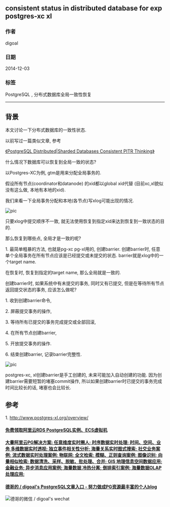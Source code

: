 ## consistent status in distributed database for exp postgres-xc xl  
                                          
### 作者                                             
digoal                                     
                                      
### 日期                                                                                                         
2014-12-03                                   
                                         
### 标签                                      
PostgreSQL , 分布式数据库全局一致性恢复     
                                                                                                            
----                                                                                                      
                                                                                                               
## 背景                                  
本文讨论一下分布式数据库的一致性状态.  
  
以前写过一篇类似文章, 参考  
  
[《PostgreSQL Distributed|Sharded Databases Consistent PITR Thinking》](../201302/20130206_01.md)   
  
什么情况下数据库可以恢复到全局一致的状态?  
  
以Postgres-XC为例, gtm是用来分配全局事务的.   
  
假设所有节点(coordinator和datanode) 的xid都以global xid代替 (目前xc,xl貌似没有这么做, 本地有本地的xid).  
  
我们来看一下全局事务分配和本地(各节点)写xlog可能出现的情况.  
  
![pic](20141203_01_pic_001.png)  
  
只要xlog中提交顺序不一致, 就无法使用恢复到指定xid来达到恢复到一致状态的目的.  
  
那么恢复到哪些点, 全局才是一致的呢?   
  
1\. 最简单粗暴的方法, 也就是pg-xc pg-xl用的, 创建barrier. 创建barrier时, 任意单个全局事务在所有节点应该是已经提交或未提交的状态. barrier就是xlog中的一个target name.   
  
在恢复时, 恢复到指定的target name, 那么全局就是一致的.   
  
创建barrier时, 如果系统中有未提交的事务, 同时又有已提交, 但是在等待所有节点返回提交状态的事务, 应该怎么做呢?  
  
1\. 收到创建barrier命令,   
  
2\. 屏蔽提交事务的操作,   
  
3\. 等待所有已提交的事务完成提交或全部回滚,   
  
4\. 在所有节点创建barrier,   
  
5\. 开放提交事务的操作.  
  
6\. 结束创建barrier, 记录barrier完整性.  
  
![pic](20141203_01_pic_002.png)  
   
postgres-xc, xl创建barrier是手工创建的, 未来可能加入自动创建的功能. 因为创建barrier需要短暂的堵塞commit操作, 所以如果创建barrier时已提交的事务完成时间比较长的话, 堵塞也会比较长.  
  
## 参考  
1\. http://www.postgres-xl.org/overview/  
  
  
  
  
  
  
  
  
  
  
  
  
  
  
  
  
  
  
  
  
  
  
  
  
  
  
  
  
  
  
  
  
  
  
  
  
  
#### [免费领取阿里云RDS PostgreSQL实例、ECS虚拟机](https://www.aliyun.com/database/postgresqlactivity "57258f76c37864c6e6d23383d05714ea")
  
  
#### [大量阿里云PG解决方案: 任意维度实时圈人; 时序数据实时处理; 时间、空间、业务 多维数据实时透视; 独立事件相关性分析; 海量关系实时图式搜索; 社交业务案例; 流式数据实时处理案例; 物联网; 全文检索; 模糊、正则查询案例; 图像识别; 向量相似检索; 数据清洗、采样、脱敏、批处理、合并; GIS 地理信息空间数据应用; 金融业务; 异步消息应用案例; 海量数据 冷热分离; 倒排索引案例; 海量数据OLAP处理应用;](https://yq.aliyun.com/topic/118 "40cff096e9ed7122c512b35d8561d9c8")
  
  
#### [德哥的 / digoal's PostgreSQL文章入口 - 努力做成PG资源最丰富的个人blog](https://github.com/digoal/blog/blob/master/README.md "22709685feb7cab07d30f30387f0a9ae")
  
  
![德哥的微信 / digoal's wechat](../pic/digoal_weixin.jpg "f7ad92eeba24523fd47a6e1a0e691b59")
  
